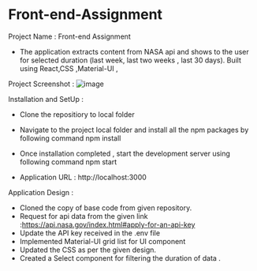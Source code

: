 # Front-end-Assignment

Project Name : Front-end Assignment
 - The application extracts content from NASA api and shows to the user for selected duration (last week, last two weeks , last 30 days).
 Built using React,CSS ,Material-UI ,
 
 Project Screenshot :
 ![image](https://user-images.githubusercontent.com/36810242/112832628-35238c80-90b3-11eb-941c-999af13feceb.png)

 Installation and SetUp :
  - Clone the repositiory to local folder 
  - Navigate to the project local folder and install all the npm packages by following command 
   npm install
  - Once installation completed , start the development server using following command 
  npm start 
  
  - Application URL : http://localhost:3000
  
  Application Design :
  - Cloned the copy of base code from given repository.
  - Request for api data from the given link :https://api.nasa.gov/index.html#apply-for-an-api-key
  - Update the API key received in the .env file 
  - Implemented Material-UI grid list for UI component 
  - Updated the CSS as per the given design.
  - Created a Select component for filtering the duration of data .


  
  
